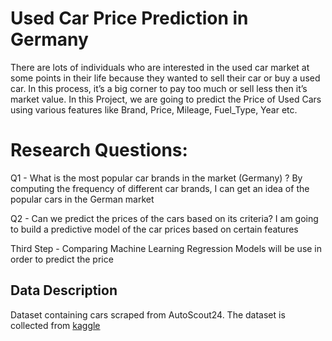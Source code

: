 

# Used Car Price Prediction in Germany



There are lots of individuals who are interested in the used car market at some points in their life because they wanted to sell their car or buy a used car. In this process, it’s a big corner to pay too much or sell less then it’s market value. In this Project, we are going to predict the Price of Used Cars using various features like Brand, Price, Mileage, Fuel_Type, Year etc.


# Research Questions:

Q1 - What is the most popular car brands in the market (Germany) ?
By computing the frequency of different car brands, I can get an idea of the popular cars in the German market

Q2 - Can we predict the prices of the cars based on its criteria?
I am going to build a predictive model of the car prices based on certain features

Third Step - Comparing Machine Learning Regression Models will be  use in order to predict the price


## Data Description

Dataset containing cars scraped from AutoScout24. The dataset is collected from [kaggle](https://www.kaggle.com/datasets/ander289386/cars-germany)



